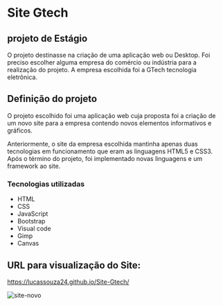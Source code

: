 # Site Gtech
## projeto de Estágio

O projeto destinasse na criação de uma aplicação web ou Desktop.
Foi preciso escolher alguma empresa do comércio ou indústria para a realização do projeto.
A empresa escolhida foi a GTech tecnologia eletrônica.

## Definição do projeto
O projeto escolhido foi uma aplicação web cuja proposta foi a criação de um novo site para a empresa contendo novos elementos informativos e gráficos. 

Anteriormente, o site da empresa escolhida mantinha apenas duas tecnologias em funcionamento que eram as linguagens HTML5 e CSS3. Após o término do projeto, foi implementado novas linguagens e um framework ao site.


### Tecnologias utilizadas
- HTML
- CSS
- JavaScript
- Bootstrap
- Visual code
- Gimp
- Canvas

## URL para visualização do Site:
https://lucassouza24.github.io/Site-Gtech/

![site-novo](https://github.com/LucasSouza24/Site-Gtech/assets/79807084/0ad40d73-da08-4c7a-8ab2-5b351ac29d10)
